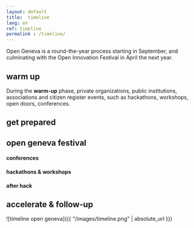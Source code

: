 ```yaml
---
layout: default
title:  timeline
lang: en
ref: timeline
permalink : /timeline/
---
```


Open Geneva is a round-the-year process starting in September, and culminating
with the Open Innovation Festival in April the next year.


## warm up ##
During the **warm-up** phase, private organizations, public institutions, associations
and citizen register events, such as hackathons, workshops, open doors, conferences.



## get prepared ##

## open geneva festival ##


#### conferences

#### hackathons & workshops

#### after hack



## accelerate & follow-up


![timeline open geneva]({{ "/images/timeline.png" | absolute_url }})
